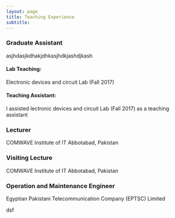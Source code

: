 ```yaml
---
layout: page
title: Teaching Experience
subtitle: 
---
```





### Graduate Assistant

asjhdasjkdhakjdhkasjhdkjashdjkash

#### Lab Teaching:

Electronic devices and circuit Lab (Fall 2017)

#### Teaching Assistant:

I assisted lectronic devices and circuit Lab (Fall 2017) as a teaching assistant

### Lecturer

COMWAVE Institute of IT Abbotabad, Pakistan

### Visiting Lecture

COMWAVE Institute of IT Abbotabad, Pakistan

### Operation and Maintenance Engineer

Egyptian Pakistani Telecommunication Company (EPTSC) Limited






































dsf
